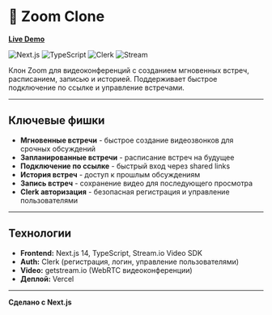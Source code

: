 # 🎥 Zoom Clone

**[Live Demo](https://loom.dmitri-server.ru/)**

![Next.js](https://img.shields.io/badge/Next.js-14-black) ![TypeScript](https://img.shields.io/badge/TypeScript-5.0-blue) ![Clerk](https://img.shields.io/badge/Clerk-Auth-purple) ![Stream](https://img.shields.io/badge/Stream.io-Video-blue)

Клон Zoom для видеоконференций с созданием мгновенных встреч, расписанием, записью и историей. Поддерживает быстрое подключение по ссылке и управление встречами.

---

## Ключевые фишки

- **Мгновенные встречи** - быстрое создание видеозвонков для срочных обсуждений
- **Запланированные встречи** - расписание встреч на будущее
- **Подключение по ссылке** - быстрый вход через shared links
- **История встреч** - доступ к прошлым обсуждениям
- **Запись встреч** - сохранение видео для последующего просмотра
- **Clerk авторизация** - безопасная регистрация и управление пользователями

---

## Технологии

- **Frontend:** Next.js 14, TypeScript, Stream.io Video SDK
- **Auth:** Clerk (регистрация, логин, управление пользователями)
- **Video:** getstream.io (WebRTC видеоконференции)
- **Деплой:** Vercel

---

**Сделано с Next.js**
